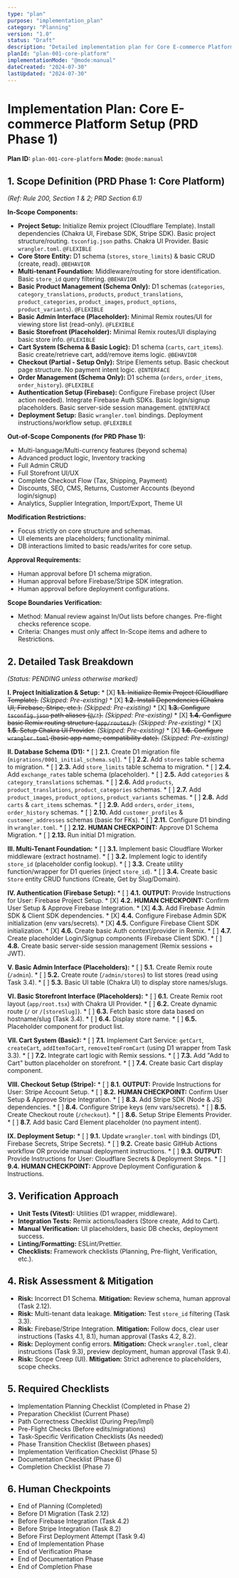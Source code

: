```yaml
---
type: "plan"
purpose: "implementation_plan"
category: "Planning"
version: "1.0"
status: "Draft"
description: "Detailed implementation plan for Core E-commerce Platform Setup (PRD Phase 1)."
planId: "plan-001-core-platform"
implementationMode: "@mode:manual"
dateCreated: "2024-07-30"
lastUpdated: "2024-07-30"
---
```


# Implementation Plan: Core E-commerce Platform Setup (PRD Phase 1)

**Plan ID:** `plan-001-core-platform`
**Mode:** `@mode:manual`

## 1. Scope Definition (PRD Phase 1: Core Platform)

*(Ref: Rule 200, Section 1 & 2; PRD Section 6.1)*

**In-Scope Components:**

*   **Project Setup:** Initialize Remix project (Cloudflare Template). Install dependencies (Chakra UI, Firebase SDK, Stripe SDK). Basic project structure/routing. `tsconfig.json` paths. Chakra UI Provider. Basic `wrangler.toml`. `@FLEXIBLE`
*   **Core Store Entity:** D1 schema (`stores`, `store_limits`) & basic CRUD (create, read). `@BEHAVIOR`
*   **Multi-tenant Foundation:** Middleware/routing for store identification. Basic `store_id` query filtering. `@BEHAVIOR`
*   **Basic Product Management (Schema Only):** D1 schemas (`categories`, `category_translations`, `products`, `product_translations`, `product_categories`, `product_images`, `product_options`, `product_variants`). `@FLEXIBLE`
*   **Basic Admin Interface (Placeholder):** Minimal Remix routes/UI for viewing store list (read-only). `@FLEXIBLE`
*   **Basic Storefront (Placeholder):** Minimal Remix routes/UI displaying basic store info. `@FLEXIBLE`
*   **Cart System (Schema & Basic Logic):** D1 schema (`carts`, `cart_items`). Basic create/retrieve cart, add/remove items logic. `@BEHAVIOR`
*   **Checkout (Partial - Setup Only):** Stripe Elements setup. Basic checkout page structure. No payment intent logic. `@INTERFACE`
*   **Order Management (Schema Only):** D1 schema (`orders`, `order_items`, `order_history`). `@FLEXIBLE`
*   **Authentication Setup (Firebase):** Configure Firebase project (User action needed). Integrate Firebase Auth SDKs. Basic login/signup placeholders. Basic server-side session management. `@INTERFACE`
*   **Deployment Setup:** Basic `wrangler.toml` bindings. Deployment instructions/workflow setup. `@FLEXIBLE`

**Out-of-Scope Components (for PRD Phase 1):**

*   Multi-language/Multi-currency features (beyond schema)
*   Advanced product logic, Inventory tracking
*   Full Admin CRUD
*   Full Storefront UI/UX
*   Complete Checkout Flow (Tax, Shipping, Payment)
*   Discounts, SEO, CMS, Returns, Customer Accounts (beyond login/signup)
*   Analytics, Supplier Integration, Import/Export, Theme UI

**Modification Restrictions:**

*   Focus strictly on core structure and schemas.
*   UI elements are placeholders; functionality minimal.
*   DB interactions limited to basic reads/writes for core setup.

**Approval Requirements:**

*   Human approval before D1 schema migration.
*   Human approval before Firebase/Stripe SDK integration.
*   Human approval before deployment configurations.

**Scope Boundaries Verification:**

*   Method: Manual review against In/Out lists before changes. Pre-flight checks reference scope.
*   Criteria: Changes must only affect In-Scope items and adhere to Restrictions.

## 2. Detailed Task Breakdown

*(Status: PENDING unless otherwise marked)*

**I. Project Initialization & Setup:**
    *   [X] ~~**1.1.** Initialize Remix Project (Cloudflare Template).~~ *(Skipped: Pre-existing)*
    *   [X] ~~**1.2.** Install Dependencies (Chakra UI, Firebase, Stripe, etc.).~~ *(Skipped: Pre-existing)*
    *   [X] ~~**1.3.** Configure `tsconfig.json` path aliases (`@/*`).~~ *(Skipped: Pre-existing)*
    *   [X] ~~**1.4.** Configure basic Remix routing structure (`app/routes/`).~~ *(Skipped: Pre-existing)*
    *   [X] ~~**1.5.** Setup Chakra UI Provider.~~ *(Skipped: Pre-existing)*
    *   [X] ~~**1.6.** Configure `wrangler.toml` (basic app name, compatibility date).~~ *(Skipped: Pre-existing)*

**II. Database Schema (D1):**
    *   [ ] **2.1.** Create D1 migration file (`migrations/0001_initial_schema.sql`).
    *   [ ] **2.2.** Add `stores` table schema to migration.
    *   [ ] **2.3.** Add `store_limits` table schema to migration.
    *   [ ] **2.4.** Add `exchange_rates` table schema (placeholder).
    *   [ ] **2.5.** Add `categories` & `category_translations` schemas.
    *   [ ] **2.6.** Add `products`, `product_translations`, `product_categories` schemas.
    *   [ ] **2.7.** Add `product_images`, `product_options`, `product_variants` schemas.
    *   [ ] **2.8.** Add `carts` & `cart_items` schemas.
    *   [ ] **2.9.** Add `orders`, `order_items`, `order_history` schemas.
    *   [ ] **2.10.** Add `customer_profiles` & `customer_addresses` schemas (basic for FKs).
    *   [ ] **2.11.** Configure D1 binding in `wrangler.toml`.
    *   [ ] **2.12.** **HUMAN CHECKPOINT:** Approve D1 Schema Migration.
    *   [ ] **2.13.** Run initial D1 migration.

**III. Multi-Tenant Foundation:**
    *   [ ] **3.1.** Implement basic Cloudflare Worker middleware (extract hostname).
    *   [ ] **3.2.** Implement logic to identify `store_id` (placeholder config lookup).
    *   [ ] **3.3.** Create utility function/wrapper for D1 queries (inject `store_id`).
    *   [ ] **3.4.** Create basic `Store` entity CRUD functions (Create, Get by Slug/Domain).

**IV. Authentication (Firebase Setup):**
    *   [ ] **4.1.** **OUTPUT:** Provide Instructions for User: Firebase Project Setup.
    *   [X] **4.2.** **HUMAN CHECKPOINT:** Confirm User Setup & Approve Firebase Integration.
    *   [X] **4.3.** Add Firebase Admin SDK & Client SDK dependencies.
    *   [X] **4.4.** Configure Firebase Admin SDK initialization (env vars/secrets).
    *   [X] **4.5.** Configure Firebase Client SDK initialization.
    *   [X] **4.6.** Create basic Auth context/provider in Remix.
    *   [ ] **4.7.** Create placeholder Login/Signup components (Firebase Client SDK).
    *   [ ] **4.8.** Create basic server-side session management (Remix sessions + JWT).

**V. Basic Admin Interface (Placeholders):**
    *   [ ] **5.1.** Create Remix route (`/admin`).
    *   [ ] **5.2.** Create route (`/admin/stores`) to list stores (read using Task 3.4).
    *   [ ] **5.3.** Basic UI table (Chakra UI) to display store names/slugs.

**VI. Basic Storefront Interface (Placeholders):**
    *   [ ] **6.1.** Create Remix root layout (`app/root.tsx`) with Chakra UI Provider.
    *   [ ] **6.2.** Create dynamic route (`/` or `/[storeSlug]`).
    *   [ ] **6.3.** Fetch basic store data based on hostname/slug (Task 3.4).
    *   [ ] **6.4.** Display store name.
    *   [ ] **6.5.** Placeholder component for product list.

**VII. Cart System (Basic):**
    *   [ ] **7.1.** Implement Cart Service: `getCart`, `createCart`, `addItemToCart`, `removeItemFromCart` (using D1 wrapper from Task 3.3).
    *   [ ] **7.2.** Integrate cart logic with Remix sessions.
    *   [ ] **7.3.** Add "Add to Cart" button placeholder on storefront.
    *   [ ] **7.4.** Create basic Cart display component.

**VIII. Checkout Setup (Stripe):**
    *   [ ] **8.1.** **OUTPUT:** Provide Instructions for User: Stripe Account Setup.
    *   [ ] **8.2.** **HUMAN CHECKPOINT:** Confirm User Setup & Approve Stripe Integration.
    *   [ ] **8.3.** Add Stripe SDK (Node & JS) dependencies.
    *   [ ] **8.4.** Configure Stripe keys (env vars/secrets).
    *   [ ] **8.5.** Create Checkout route (`/checkout`).
    *   [ ] **8.6.** Setup Stripe Elements Provider.
    *   [ ] **8.7.** Add basic Card Element placeholder (no payment intent).

**IX. Deployment Setup:**
    *   [ ] **9.1.** Update `wrangler.toml` with bindings (D1, Firebase Secrets, Stripe Secrets).
    *   [ ] **9.2.** Create basic GitHub Actions workflow OR provide manual deployment instructions.
    *   [ ] **9.3.** **OUTPUT:** Provide Instructions for User: Cloudflare Secrets & Deployment Steps.
    *   [ ] **9.4.** **HUMAN CHECKPOINT:** Approve Deployment Configuration & Instructions.

## 3. Verification Approach

*   **Unit Tests (Vitest):** Utilities (D1 wrapper, middleware).
*   **Integration Tests:** Remix actions/loaders (Store create, Add to Cart).
*   **Manual Verification:** UI placeholders, basic DB checks, deployment success.
*   **Linting/Formatting:** ESLint/Prettier.
*   **Checklists:** Framework checklists (Planning, Pre-flight, Verification, etc.).

## 4. Risk Assessment & Mitigation

*   **Risk:** Incorrect D1 Schema. **Mitigation:** Review schema, human approval (Task 2.12).
*   **Risk:** Multi-tenant data leakage. **Mitigation:** Test `store_id` filtering (Task 3.3).
*   **Risk:** Firebase/Stripe Integration. **Mitigation:** Follow docs, clear user instructions (Tasks 4.1, 8.1), human approval (Tasks 4.2, 8.2).
*   **Risk:** Deployment config errors. **Mitigation:** Check `wrangler.toml`, clear instructions (Task 9.3), preview deployment, human approval (Task 9.4).
*   **Risk:** Scope Creep (UI). **Mitigation:** Strict adherence to placeholders, scope checks.

## 5. Required Checklists

*   Implementation Planning Checklist (Completed in Phase 2)
*   Preparation Checklist (Current Phase)
*   Path Correctness Checklist (During Prep/Impl)
*   Pre-Flight Checks (Before edits/migrations)
*   Task-Specific Verification Checklists (As needed)
*   Phase Transition Checklist (Between phases)
*   Implementation Verification Checklist (Phase 5)
*   Documentation Checklist (Phase 6)
*   Completion Checklist (Phase 7)

## 6. Human Checkpoints

*   End of Planning (Completed)
*   Before D1 Migration (Task 2.12)
*   Before Firebase Integration (Task 4.2)
*   Before Stripe Integration (Task 8.2)
*   Before First Deployment Attempt (Task 9.4)
*   End of Implementation Phase
*   End of Verification Phase
*   End of Documentation Phase
*   End of Completion Phase 